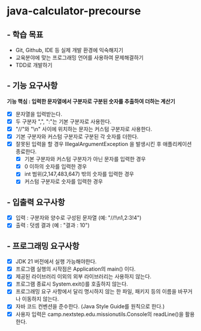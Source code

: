 # java-calculator-precourse

## - 학습 목표
- Git, Github, IDE 등 실제 개발 환경에 익숙해지기  
- 교육분야에 맞는 프로그래밍 언어를 사용하여 문제해결하기  
- TDD로 개발하기

## - 기능 요구사항  
**기능 핵심 : 입력한 문자열에서 구분자로 구분된 숫자를 추출하여 더하는 계산기**  
- [x] 문자열을 입력받는다.
- [x] 두 구분자 ",", ":"는 기본 구분자로 사용한다.
- [x] "//"와 "\n" 사이에 위치하는 문자는 커스텀 구분자로 사용한다.
- [x] 기본 구분자와 커스텀 구분자로 구분된 각 숫자를 더한다.
- [x] 잘못된 입력을 할 경우 IllegalArgumentException 을 발생시킨 후 애플리케이션 종료한다.
    - [x] 기본 구분자와 커스텀 구분자가 아닌 문자를 입력한 경우
    - [x] 0 이하의 숫자를 입력한 경우
    - [x] int 범위(2,147,483,647) 밖의 숫자를 입력한 경우
    - [x] 커스텀 구분자로 숫자를 입력한 경우

## - 입출력 요구사항
- [x] 입력 : 구분자와 양수로 구성된 문자열 (예: "//!\n1,2:3!4")
- [x] 출력 : 덧셈 결과 (예 : "결과 : 10")

## - 프로그래밍 요구사항
- [x] JDK 21 버전에서 실행 가능해야한다.
- [x] 프로그램 실행의 시작점은 Application의 main() 이다.
- [x] 제공된 라이브러리 이외의 외부 라이브러리는 사용하지 않는다.
- [x] 프로그램 종료시 System.exit()를 호출하지 않는다.
- [x] 프로그래밍 요구 사항에서 달리 명시하지 않는 한 파일, 패키지 등의 이름을 바꾸거나 이동하지 않는다.
- [x] 자바 코드 컨벤션을 준수한다. (Java Style Guide를 원칙으로 한다.)
- [x] 사용자 입력은 camp.nextstep.edu.missionutils.Console의 readLine()을 활용한다.